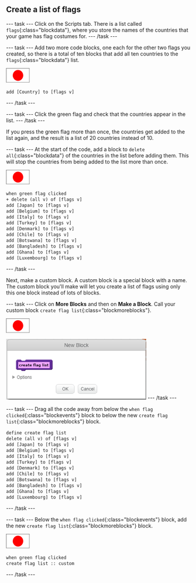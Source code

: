 ## Create a list of flags

--- task ---
Click on the Scripts tab. There is a list called `flags`{:class="blockdata"}, where you store the names of the countries that your game has flag costumes for.
--- /task ---

--- task ---
Add two more code blocks, one each for the other two flags you created, so there is a total of ten blocks that add all ten countries to the `flags`{:class="blockdata"} list.

![Flag sprite](images/flag-sprite.png)

```blocks
add [Country] to [flags v]
```
--- /task ---

--- task ---
Click the green flag and check that the countries appear in the list.
--- /task ---

If you press the green flag more than once, the countries get added to the list again, and the result is a list of 20 countries instead of 10.

--- task ---
At the start of the code, add a block to `delete all`{:class="blockdata"} of the countries in the list before adding them. This will stop the countries from being added to the list more than once.

![Flag sprite](images/flag-sprite.png)

```blocks
when green flag clicked
+ delete (all v) of [flags v]
add [Japan] to [flags v]
add [Belgium] to [flags v]
add [Italy] to [flags v]
add [Turkey] to [flags v]
add [Denmark] to [flags v]
add [Chile] to [flags v]
add [Botswana] to [flags v]
add [Bangladesh] to [flags v]
add [Ghana] to [flags v]
add [Luxembourg] to [flags v]
```

--- /task ---

Next, make a custom block. A custom block is a special block with a name. The custom block you'll make will let you create a list of flags using only this one block instead of lots of blocks.

--- task ---
Click on **More Blocks** and then on **Make a Block**. Call your custom block `create flag list`{:class="blockmoreblocks"}.

![Flag sprite](images/flag-sprite.png)

![Add a block](images/add-block.png)
--- /task ---

--- task ---
Drag all the code away from below the `when flag clicked`{:class="blockevents"} block to below the new `create flag list`{:class="blockmoreblocks"} block.

```blocks
define create flag list
delete (all v) of [flags v]
add [Japan] to [flags v]
add [Belgium] to [flags v]
add [Italy] to [flags v]
add [Turkey] to [flags v]
add [Denmark] to [flags v]
add [Chile] to [flags v]
add [Botswana] to [flags v]
add [Bangladesh] to [flags v]
add [Ghana] to [flags v]
add [Luxembourg] to [flags v]
```

--- /task ---

--- task ---
Below the `when flag clicked`{:class="blockevents"} block, add the new `create flag list`{:class="blockmoreblocks"} block.

![Flag sprite](images/flag-sprite.png)

```blocks
when green flag clicked
create flag list :: custom
```

--- /task ---  
